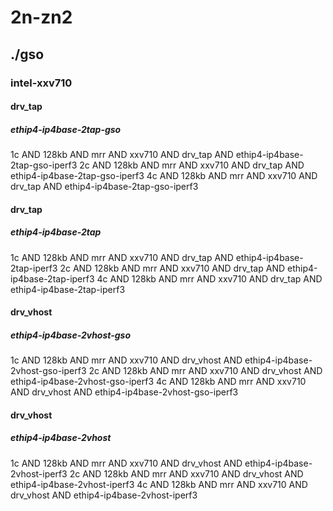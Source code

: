 # 2n-zn2
## ./gso
### intel-xxv710
#### drv_tap
##### ethip4-ip4base-2tap-gso
1c AND 128kb AND mrr AND xxv710 AND drv_tap AND ethip4-ip4base-2tap-gso-iperf3
2c AND 128kb AND mrr AND xxv710 AND drv_tap AND ethip4-ip4base-2tap-gso-iperf3
4c AND 128kb AND mrr AND xxv710 AND drv_tap AND ethip4-ip4base-2tap-gso-iperf3
#### drv_tap
##### ethip4-ip4base-2tap
1c AND 128kb AND mrr AND xxv710 AND drv_tap AND ethip4-ip4base-2tap-iperf3
2c AND 128kb AND mrr AND xxv710 AND drv_tap AND ethip4-ip4base-2tap-iperf3
4c AND 128kb AND mrr AND xxv710 AND drv_tap AND ethip4-ip4base-2tap-iperf3
#### drv_vhost
##### ethip4-ip4base-2vhost-gso
1c AND 128kb AND mrr AND xxv710 AND drv_vhost AND ethip4-ip4base-2vhost-gso-iperf3
2c AND 128kb AND mrr AND xxv710 AND drv_vhost AND ethip4-ip4base-2vhost-gso-iperf3
4c AND 128kb AND mrr AND xxv710 AND drv_vhost AND ethip4-ip4base-2vhost-gso-iperf3
#### drv_vhost
##### ethip4-ip4base-2vhost
1c AND 128kb AND mrr AND xxv710 AND drv_vhost AND ethip4-ip4base-2vhost-iperf3
2c AND 128kb AND mrr AND xxv710 AND drv_vhost AND ethip4-ip4base-2vhost-iperf3
4c AND 128kb AND mrr AND xxv710 AND drv_vhost AND ethip4-ip4base-2vhost-iperf3